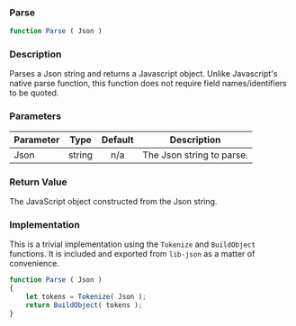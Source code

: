 <!-- api/Parse.md -->

### Parse

```js
function Parse ( Json )
```

### Description

Parses a Json string and returns a Javascript object.
Unlike Javascript's native parse function, this function does not require field names/identifiers to be quoted.


### Parameters

| Parameter	| Type     	| Default 	| Description	|
|-----------|:--------:	|:-------:	|-------------	|
| Json		| string 	| n/a     	| The Json string to parse. |


### Return Value

The JavaScript object constructed from the Json string.


### Implementation

This is a trivial implementation using the `Tokenize` and `BuildObject` functions.
It is included and exported from `lib-json` as a matter of convenience.

```js
function Parse ( Json )
{
	let tokens = Tokenize( Json );
	return BuildObject( tokens );
}
```
